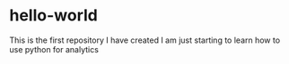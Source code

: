 # hello-world
This is the first repository I have created
I am just starting to learn how to use python for analytics
